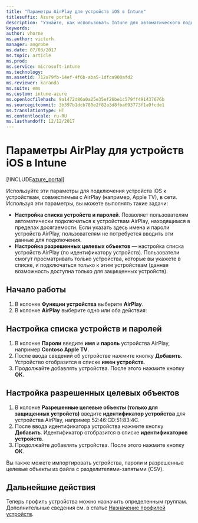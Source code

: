 ```yaml
---
title: "Параметры AirPlay для устройств iOS в Intune"
titlesuffix: Azure portal
description: "Узнайте, как использовать Intune для автоматического подключения устройства iOS к устройствам, совместимым с AirPlay."
keywords: 
author: vhorne
ms.author: victorh
manager: angrobe
ms.date: 07/03/2017
ms.topic: article
ms.prod: 
ms.service: microsoft-intune
ms.technology: 
ms.assetid: 712a79fb-14ef-4f6b-aba5-1dfca900afd2
ms.reviewer: karanda
ms.suite: ems
ms.custom: intune-azure
ms.openlocfilehash: 9a1472d86a0a25e35ef26be1c579ff491437676b
ms.sourcegitcommit: 3b397b1dcb780e2f82a3d8fba693773f1a9fcde1
ms.translationtype: HT
ms.contentlocale: ru-RU
ms.lasthandoff: 12/12/2017
---
```

# <a name="intune-airplay-settings-for-ios-devices"></a>Параметры AirPlay для устройств iOS в Intune

[!INCLUDE[azure_portal](./includes/azure_portal.md)]

Используйте эти параметры для подключения устройств iOS к устройствам, совместимым с AirPlay (например, Apple TV), в сети.
Используя эти параметры, вы можете выполнять такие задачи:

- **Настройка списка устройств и паролей**. Позволяет пользователям автоматически подключаться к устройствам AirPlay, находящимся в пределах досягаемости. Если указать здесь имена и пароли устройств AirPlay, пользователям не потребуется вводить эти данные для подключения.
- **Настройка разрешенных целевых объектов** — настройка списка устройств AirPlay (по идентификатору устройств). Пользователи смогут просматривать только устройства, которые вы укажете в списке, и подключаться только к этим устройствам (данная возможность доступна только для защищенных устройств).

## <a name="get-started"></a>Начало работы

1. В колонке **Функции устройства** выберите **AirPlay**.
2. В колонке **AirPlay** выберите одно или оба действия:

## <a name="configure-a-device-and-password-list"></a>Настройка списка устройств и паролей

1. В колонке **Пароли** введите **имя** и **пароль** устройства AirPlay, например **Contoso Apple TV**.
2. После ввода сведений об устройстве нажмите кнопку **Добавить**. Устройство отобразится в списке **имен устройств**.
3. Продолжайте добавлять устройства. После этого нажмите кнопку **ОК**.


## <a name="configure-allowed-destinations"></a>Настройка разрешенных целевых объектов

1. В колонке **Разрешенные целевые объекты (только для защищенных устройств)** введите **идентификатор устройства** для устройства AirPlay, например 52:46:CD:51:83:4C.
2. После ввода идентификатора устройства нажмите кнопку **Добавить**. Идентификатор отобразится в списке **идентификаторов устройств**.
3. Продолжайте добавлять устройства. После этого нажмите кнопку **ОК**.

Вы также можете импортировать устройства, пароли и разрешенные целевые объекты из файла с разделителями-запятыми (CSV).


## <a name="next-steps"></a>Дальнейшие действия

Теперь профиль устройства можно назначить определенным группам. Дополнительные сведения см. в статье [Назначение профилей устройств](device-profile-assign.md).

